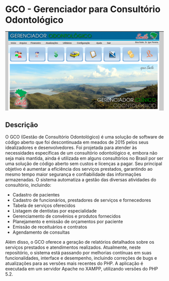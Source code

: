 # GCO - Gerenciador para **C**onsultório **O**dontológico
![Logo](image.png)

## Descrição

O GCO (Gestão de Consultório Odontológico) é uma solução de software de código aberto que foi descontinuada em meados de 2015 pelos seus idealizadores e desenvolvedores. Foi projetada para atender às necessidades específicas de um consultório odontológico e, embora não seja mais mantida, ainda é utilizada em alguns consultórios no Brasil por ser uma solução de código aberto sem custos e licenças a pagar. Seu principal objetivo é aumentar a eficiência dos serviços prestados, garantindo ao mesmo tempo maior segurança e confiabilidade das informações armazenadas. O sistema automatiza a gestão das diversas atividades do consultório, incluindo:

- Cadastro de pacientes
- Cadastro de funcionários, prestadores de serviços e fornecedores
- Tabela de serviços oferecidos
- Listagem de dentistas por especialidade
- Gerenciamento de convênios e produtos fornecidos
- Planejamento e emissão de orçamentos por paciente
- Emissão de receituários e contratos
- Agendamento de consultas

Além disso, o GCO oferece a geração de relatórios detalhados sobre os serviços prestados e atendimentos realizados. Atualmente, neste repositório, o sistema está passando por melhorias contínuas em suas funcionalidades, interface e desempenho, incluindo correções de bugs e atualizações para as versões mais recentes do PHP. A aplicação é executada em um servidor Apache no XAMPP, utilizando versões do PHP 5.2.





